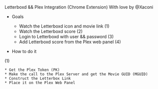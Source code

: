 Letterboxd && Plex Integration (Chrome Extension)
With love by @Xaconi

- Goals

	* Watch the Letterboxd icon and movie link (1)
	* Watch the Letterboxd score (2)
	* Login to Letterboxd with user && password (3)
	* Add Letterboxd score from the Plex web panel (4)

- How to do it

(1)

	* Get the Plex Token (PK)
	* Make the call to the Plex Server and get the Movie GUID (MGUID)
	* Construct the Letterbox Link
	* Place it on the Plex Web Panel